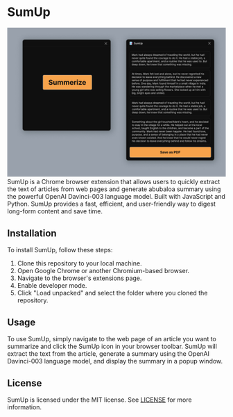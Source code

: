 # SumUp
![image](./clients/assets/sumup.jpg)
SumUp is a Chrome browser extension that allows users to quickly extract the text of articles from web pages and generate abubaloa summary using the powerful OpenAI Davinci-003 language model. Built with JavaScript and Python. SumUp provides a fast, efficient, and user-friendly way to digest long-form content and save time.

## Installation

To install SumUp, follow these steps:

1. Clone this repository to your local machine.
2. Open Google Chrome or another Chromium-based browser.
3. Navigate to the browser's extensions page.
4. Enable developer mode.
5. Click "Load unpacked" and select the folder where you cloned the repository.

## Usage

To use SumUp, simply navigate to the web page of an article you want to summarize and click the SumUp icon in your browser toolbar. SumUp will extract the text from the article, generate a summary using the OpenAI Davinci-003 language model, and display the summary in a popup window.


## License


SumUp is licensed under the MIT license. See [LICENSE](/LICENSE.md) for more information.



